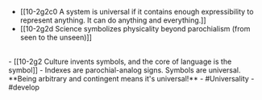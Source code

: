 - [[10-2g2c0 A system is universal if it contains enough expressibility to represent anything. It can do anything and everything.]]
- [[10-2g2d Science symbolizes physicality beyond parochialism (from seen to the unseen)]]
<br>
- [[10-2g2 Culture invents symbols, and the core of language is the symbol]]
- Indexes are parochial-analog signs. Symbols are universal.
**Being arbitrary and contingent means it's universal!**
- #Universality
- #develop
